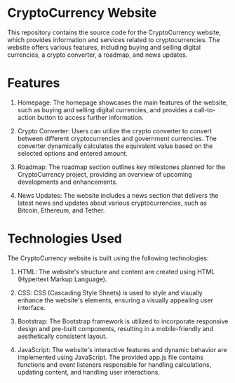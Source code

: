 # CryptoCurrency Website

This repository contains the source code for the CryptoCurrency website, which provides information and services related to cryptocurrencies. The website offers various features, including buying and selling digital currencies, a crypto converter, a roadmap, and news updates.

# Features

 1)  Homepage: The homepage showcases the main features of the website, such as buying and selling digital currencies, and provides a call-to-action button to access further information.

 2) Crypto Converter: Users can utilize the crypto converter to convert between different cryptocurrencies and government currencies. The converter dynamically calculates the equivalent value based on the selected options and entered amount.

 3)  Roadmap: The roadmap section outlines key milestones planned for the CryptoCurrency project, providing an overview of upcoming developments and enhancements.

 4)  News Updates: The website includes a news section that delivers the latest news and updates about various cryptocurrencies, such as Bitcoin, Ethereum, and Tether.

# Technologies Used

The CryptoCurrency website is built using the following technologies:

  1) HTML: The website's structure and content are created using HTML (Hypertext Markup Language).

  2) CSS: CSS (Cascading Style Sheets) is used to style and visually enhance the website's elements, ensuring a visually appealing user interface.

  3) Bootstrap: The Bootstrap framework is utilized to incorporate responsive design and pre-built components, resulting in a mobile-friendly and aesthetically consistent layout.

  4) JavaScript: The website's interactive features and dynamic behavior are implemented using JavaScript. The provided app.js file contains functions and event listeners responsible for handling calculations, updating content, and handling user interactions.
